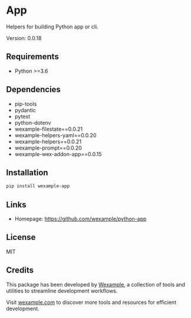 # App

Helpers for building Python app or cli.

Version: 0.0.18

## Requirements

- Python >=3.6

## Dependencies

- pip-tools
- pydantic
- pytest
- python-dotenv
- wexample-filestate==0.0.21
- wexample-helpers-yaml==0.0.20
- wexample-helpers==0.0.21
- wexample-prompt==0.0.20
- wexample-wex-addon-app==0.0.15

## Installation

```bash
pip install wexample-app
```

## Links

- Homepage: https://github.com/wexample/python-app

## License

MIT
## Credits

This package has been developed by [Wexample](https://wexample.com), a collection of tools and utilities to streamline development workflows.

Visit [wexample.com](https://wexample.com) to discover more tools and resources for efficient development.